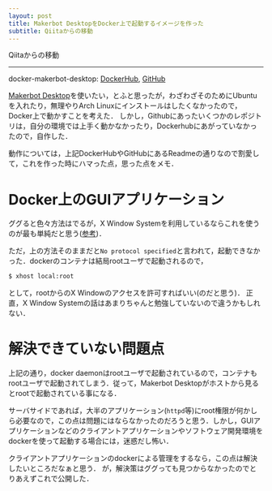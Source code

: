 ```yaml
---
layout: post
title: Makerbot DesktopをDocker上で起動するイメージを作った
subtitle: Qiitaからの移動
---
```


Qiitaからの移動

---

docker-makerbot-desktop: [DockerHub](https://hub.docker.com/r/mhiroaki8270/docker-makerbot-desktop/), [GitHub](https://github.com/HiroakiMikami/docker-makerbot-desktop)

[Makerbot Desktop](https://www.makerbot.com/desktop)を使いたい，とふと思ったが，わざわざそのためにUbuntuを入れたり，無理やりArch Linuxにインストールはしたくなかったので，Docker上で動かすことを考えた．
しかし，Githubにあったいくつかのレポジトリは，自分の環境では上手く動かなかったり，Dockerhubにあがっていなかったので，自作した．

動作については，上記DockerHubやGitHubにあるReadmeの通りなので割愛して，これを作った時にハマった点，思った点をメモ．

# Docker上のGUIアプリケーション
ググると色々方法はでるが，X Window Systemを利用しているならこれを使うのが最も単純だと思う([参考](http://postd.cc/running-gui-apps-with-docker/))．

ただ，上の方法そのままだと`No protocol specified`と言われて，起動できなかった．dockerのコンテナは結局rootユーザで起動されるので，

```bash
$ xhost local:root
```

として，rootからのX Windowのアクセスを許可すればいい(のだと思う)．
正直，X Window Systemの話はあまりちゃんと勉強していないので違うかもしれない．

# 解決できていない問題点
上記の通り，docker daemonはrootユーザで起動されているので，コンテナもrootユーザで起動されてしまう．従って，Makerbot Desktopがホストから見るとrootで起動されている事になる．

サーバサイドであれば，大半のアプリケーション(`httpd`等)にroot権限が何かしら必要なので，この点は問題にはならなかったのだろうと思う．しかし，GUIアプリケーションなどのクライアントアプリケーションやソフトウェア開発環境をdockerを使って起動する場合には，迷惑だし怖い．

クライアントアプリケーションのdockerによる管理をするなら，この点は解決したいところだなぁと思う．
が，解決策はググっても見つからなかったのでとりあえずこれで公開した．
